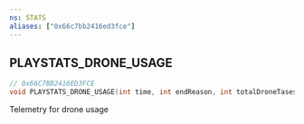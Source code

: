 ```yaml
---
ns: STATS
aliases: ["0x66c7bb2416ed3fce"]
---
```

## PLAYSTATS_DRONE_USAGE

```c
// 0x66C7BB2416ED3FCE
void PLAYSTATS_DRONE_USAGE(int time, int endReason, int totalDroneTases);
```

Telemetry for drone usage

